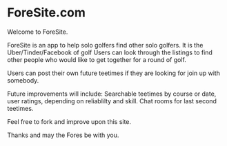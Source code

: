 # ForeSite.com

Welcome to ForeSite. 

ForeSite is an app to help solo golfers find other solo golfers. 
It is the Uber/Tinder/Facebook of golf
Users can look through the listings to find other people 
who would like to get together for a round of golf. 

Users can post their own future teetimes if they are looking for
join up with somebody. 

Future improvements will include:
Searchable teetimes by course or date,
user ratings, depending on reliablilty and skill. 
Chat rooms for last second teetimes. 

Feel free to fork and improve upon this site. 

Thanks and may the Fores be with you. 
